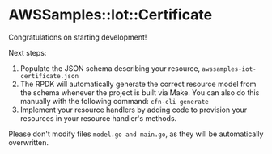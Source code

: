 # AWSSamples::Iot::Certificate

Congratulations on starting development!

Next steps:

1. Populate the JSON schema describing your resource, `awssamples-iot-certificate.json`
2. The RPDK will automatically generate the correct resource model from the
   schema whenever the project is built via Make.
   You can also do this manually with the following command: `cfn-cli generate`
3. Implement your resource handlers by adding code to provision your resources in your resource handler's methods.

Please don't modify files `model.go and main.go`, as they will be automatically overwritten.
